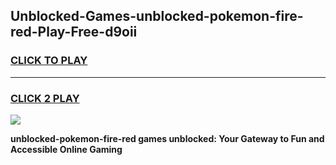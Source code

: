 
## Unblocked-Games-unblocked-pokemon-fire-red-Play-Free-d9oii
<h3>
<a href="https://premium76.site?title=unblocked-pokemon-fire-red&ref=10A">CLICK TO PLAY</a></h3>
<hr>

<h3>
<a href="https://premium76.site?title=unblocked-pokemon-fire-red&ref=10A">CLICK 2 PLAY</a>
  
</h3>

<a href="https://premium76.site?title=unblocked-pokemon-fire-red&ref=10A"><img src="https://clearcache.store/games.png"></a>


**unblocked-pokemon-fire-red games unblocked: Your Gateway to Fun and Accessible Online Gaming**
